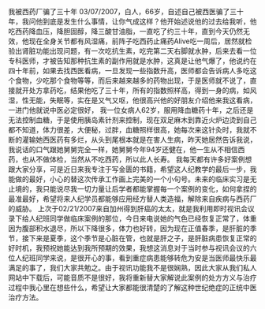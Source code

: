 我被西药厂骗了三十年
03/07/2007，白人，66岁，自述自己被西医骗了三十年，我问他到底是发生什么事情，让你气成这样？他开始述说他的过去给我听，他吃西药降血压，降胆固醇，降三酸甘油脂，一直吃了约三十年，直到今天仍然无效，他现在全身关节都有风湿痛，前阵子吃西药止痛药Alive吃一周后，居然就检验出肾脏功能出现问题，有一次吃抗生素，吃完第二天右脚就水肿，后来去看一位专科医师，才被告知那种抗生素的副作用就是水肿，这真是让他气爆了，他说约在四十年前，如果去找西医看病，一旦发现一些指数升高，医师都会告诉病人多吃这个食物，少吃那个食物等等，而后来越来越多的药物出现，于是医师就不说了，直接就开处方拿药吃，结果他吃了三十年，所有的指数照样高，得到一身的病，如风湿，性无能，失眠等，实在是又气又呕，他很高兴他的好朋友介绍他来我这看病，一进门他就说中医必定很好， 
我一位女病人62岁，服用降血糖药十年，之后还是无法控制血糖，于是使用胰岛素针剂来控制，现在双足麻木到靠近火炉边烫到自己都不知道，体力很差，大便秘，过胖，血糖照样很高，她每次来这针灸时，我就不断的灌输她西医药有多烂，从头到尾根本就是在害人生病，昨天她居然告诉我说，我说话的口气跟她舅舅完全一样，她舅舅今年94岁还健在，他一生从不相信西药，也从不做体检，当然从不吃西药，所以此人长寿。
我每天都有许多好案例想跟大家分享，可是近日来我专注于写金匮的书籍，希望这人纪教学的最后一步，我能做的最好，小心的替这次传承工作画上完美的一个小句号。未来的临床实习是无止境的，我只能说尽我一切力量让后学者都能掌握每一个案例的变化，如何拿捏的最准最好，希望将来人纪学员都能够应用经方替人类造福，解除来自疾病与西药厂的威胁。
上次于02/21/2007来自加州得到肝癌的太太，就是我利用即时视讯会议录下给人纪班同学做临床案例的那位，今日来电说她的气色已经恢复正常了，体重因为腹部积水退尽，所以下降很多，体力也好转，因为现在正值春季，是肝脏的季节，接下来是夏季，这个季节是心脏在管，也就是肝之子，是肝脏病患恢复正常的好时机，我预祝她能达到我所预期的效果，我想这消息对于当时参与视讯会议的六位人纪班同学来说，是很开心的事，看到重症病患能够转危为安是当医师最快乐最满足的事了，我们大家共勉之。由于视讯功能我不是很娴熟，因此大家从我们私人网站中下载后，可能音质不是很好，我将重新替大家解说此案例的处方方义与治疗过程中我心里在想些什么，希望让大家都能很清楚的了解这种世纪绝症的正统中医治疗方法。